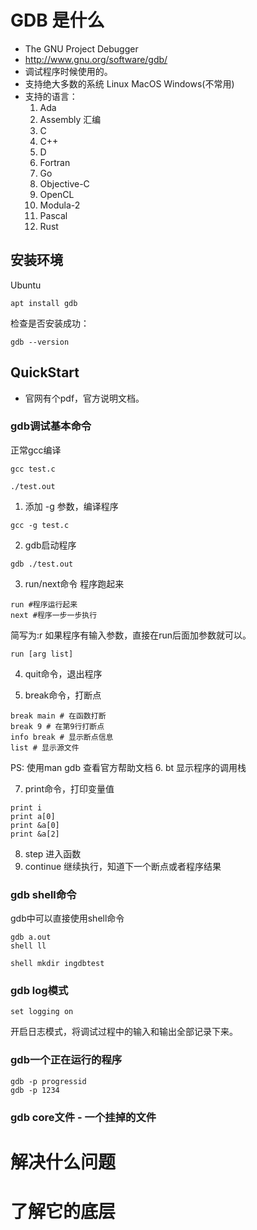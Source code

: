 # GDB 是什么
- The GNU Project Debugger
- http://www.gnu.org/software/gdb/
- 调试程序时候使用的。
- 支持绝大多数的系统 Linux MacOS Windows(不常用)
- 支持的语言：
    1. Ada
    2. Assembly 汇编
    3. C
    4. C++
    5. D
    6. Fortran
    7. Go
    8. Objective-C
    9. OpenCL
    10. Modula-2
    11. Pascal
    12. Rust
## 安装环境
Ubuntu
```
apt install gdb
```   

检查是否安装成功：
```
gdb --version
```

## QuickStart
- 官网有个pdf，官方说明文档。
### gdb调试基本命令
正常gcc编译
```shell
gcc test.c

./test.out
```

1. 添加 -g 参数，编译程序
```shell
gcc -g test.c

```

2. gdb启动程序
```shell
gdb ./test.out
```

3. run/next命令 程序跑起来
```shell
run #程序运行起来
next #程序一步一步执行
```
简写为:r
如果程序有输入参数，直接在run后面加参数就可以。
```
run [arg list]
```

4. quit命令，退出程序

5. break命令，打断点
```shell
break main # 在函数打断
break 9 # 在第9行打断点
info break # 显示断点信息
list # 显示源文件
```
PS: 使用man gdb 查看官方帮助文档
6. bt 显示程序的调用栈

7. print命令，打印变量值
```shell
print i
print a[0]
print &a[0]
print &a[2]
```
8. step 进入函数
9. continue 继续执行，知道下一个断点或者程序结果

### gdb shell命令
gdb中可以直接使用shell命令
```
gdb a.out
shell ll

shell mkdir ingdbtest
```

### gdb log模式
```
set logging on
```
开启日志模式，将调试过程中的输入和输出全部记录下来。

### gdb一个正在运行的程序
```
gdb -p progressid
gdb -p 1234
```

### gdb core文件 - 一个挂掉的文件

# 解决什么问题


# 了解它的底层
